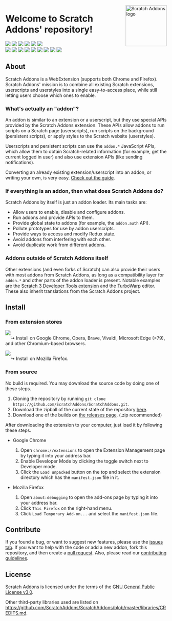 <img src="https://raw.githubusercontent.com/ScratchAddons/ScratchAddons/master/images/icon.svg" alt="Scratch Addons logo" align="right" width="128px"></img>
# Welcome to Scratch Addons' repository!

[![](https://img.shields.io/github/stars/ScratchAddons/ScratchAddons?color=blue&style=flat-square)](https://github.com/ScratchAddons/ScratchAddons/stargazers) 
[![](https://img.shields.io/github/forks/ScratchAddons/ScratchAddons?color=blue&style=flat-square)](https://github.com/ScratchAddons/ScratchAddons/network/members)
[![](https://img.shields.io/github/watchers/ScratchAddons/ScratchAddons?color=blue&style=flat-square)](https://github.com/ScratchAddons/ScratchAddons/watchers) 
[![](https://img.shields.io/github/issues/ScratchAddons/ScratchAddons?color=green&style=flat-square)](https://github.com/ScratchAddons/ScratchAddons/issues) 
[![](https://img.shields.io/github/issues-pr/ScratchAddons/ScratchAddons?color=green&style=flat-square)](https://github.com/ScratchAddons/ScratchAddons/pulls) 
[![](https://img.shields.io/github/license/ScratchAddons/ScratchAddons?style=flat-square)](https://github.com/ScratchAddons/ScratchAddons/blob/master/LICENSE) <!-- 2 spaces -->  
[![](https://img.shields.io/chrome-web-store/v/fbeffbjdlemaoicjdapfpikkikjoneco?style=flat-square&logo=google-chrome&logoColor=white&label=version&color=4285F4)](https://chrome.google.com/webstore/detail/fbeffbjdlemaoicjdapfpikkikjoneco)
[![](https://img.shields.io/chrome-web-store/users/fbeffbjdlemaoicjdapfpikkikjoneco?style=flat-square&logo=google-chrome&logoColor=white&label=users&color=4285F4)](https://chrome.google.com/webstore/detail/fbeffbjdlemaoicjdapfpikkikjoneco)
[![](https://img.shields.io/amo/v/scratch-messaging-extension?style=flat-square&logo=firefox-browser&logoColor=white&label=version&color=FF7139)](https://addons.mozilla.org/firefox/addon/scratch-messaging-extension/)
[![](https://img.shields.io/amo/users/scratch-messaging-extension?style=flat-square&logo=firefox-browser&logoColor=white&label=users&color=FF7139)](https://addons.mozilla.org/firefox/addon/scratch-messaging-extension/)
[![](https://img.shields.io/github/v/release/ScratchAddons/ScratchAddons?style=flat-square&logo=github&logoColor=white&label=version&color=181717)](https://github.com/ScratchAddons/ScratchAddons/releases)
[![](https://img.shields.io/github/downloads/ScratchAddons/ScratchAddons/total?style=flat-square&logo=github&logoColor=white&label=downloads&color=181717)](https://github.com/ScratchAddons/ScratchAddons/releases)
[![](https://img.shields.io/badge/discuss-on_github-181717.svg?style=flat-square)](https://github.com/ScratchAddons/ScratchAddons/discussions)
[![](https://img.shields.io/badge/chat-on_discord-7289da.svg?style=flat-square)](https://discord.gg/Ak8sCDQ)
[![](https://img.shields.io/badge/website-scratchaddons.com-ff7b26.svg?style=flat-square)](https://scratchaddons.com)

## About

Scratch Addons is a WebExtension (supports both Chrome and Firefox). Scratch Addons' mission is to combine all existing Scratch extensions, userscripts and userstyles into a single easy-to-access place, while still letting users choose which ones to enable.

### What's actually an "addon"?

An addon is similar to an extension or a userscript, but they use special APIs provided by the Scratch Addons extension. These APIs allow addons to run scripts on a Scratch page (userscripts), run scripts on the background (persistent scripts), or apply styles to the Scratch website (userstyles).

Userscripts and persistent scripts can use the `addon.*` JavaScript APIs, which allow them to obtain Scratch-related information (for example, get the current logged in user) and also use extension APIs (like sending notifications).

Converting an already existing extension/userscript into an addon, or writing your own, is very easy. [Check out the guide](https://github.com/ScratchAddons/ScratchAddons/wiki/Creating-an-addon).

### If everything is an addon, then what does Scratch Addons do?

Scratch Addons by itself is just an addon loader. Its main tasks are:

- Allow users to enable, disable and configure addons.
- Run addons and provide APIs to them.
- Provide global state to addons (for example, the `addon.auth` API).
- Pollute prototypes for use by addon userscripts.
- Provide ways to access and modify Redux state.
- Avoid addons from interfering with each other.
- Avoid duplicate work from different addons.

### Addons outside of Scratch Addons itself

Other extensions (and even forks of Scratch) can also provide their users with most addons from Scratch Addons, as long as a compatibility layer for `addon.*` and other parts of the addon loader is present. Notable examples are the [Scratch 3 Developer Tools extension](https://github.com/ScratchAddons/DevtoolsExtension) and the [TurboWarp](https://github.com/TurboWarp/scratch-gui/tree/develop/src/addons) editor. These also inherit translations from the Scratch Addons project.

## Install

### From extension stores

[![](https://img.shields.io/chrome-web-store/v/fbeffbjdlemaoicjdapfpikkikjoneco?style=flat-square&logo=google-chrome&logoColor=white&label=install&color=4285F4)](https://chrome.google.com/webstore/detail/fbeffbjdlemaoicjdapfpikkikjoneco)  
&nbsp;&nbsp;&nbsp;&nbsp;↳ Install on Google Chrome, Opera, Brave, Vivaldi, Microsoft Edge (>79), and other Chromium-based browsers.

[![](https://img.shields.io/amo/v/scratch-messaging-extension?style=flat-square&logo=firefox-browser&logoColor=white&label=install&color=FF7139)](https://addons.mozilla.org/firefox/addon/scratch-messaging-extension/)  
&nbsp;&nbsp;&nbsp;&nbsp;↳ Install on Mozilla Firefox.

### From source

No build is required. You may download the source code by doing one of these steps.

1. Cloning the repository by running `git clone https://github.com/ScratchAddons/ScratchAddons.git`.
2. Download the zipball of the current state of the repository [here](https://github.com/ScratchAddons/ScratchAddons/archive/master.zip).
3. Download one of the builds on [the releases page](https://github.com/ScratchAddons/ScratchAddons/releases). (.zip recommended)

After downloading the extension to your computer, just load it by following these steps.

- Google Chrome
  1. Open `chrome://extensions` to open the Extension Management page by typing it into your address bar.
  2. Enable Developer Mode by clicking the toggle switch next to Developer mode.
  3. Click the `Load unpacked` button on the top and select the extension directory which has the `manifest.json` file in it. 

- Mozilla Firefox
  1. Open `about:debugging` to open the add-ons page by typing it into your address bar.
  2. Click `This Firefox` on the right-hand menu.
  3. Click `Load Temporary Add-on...` and select the `manifest.json` file.

## Contribute

If you found a bug, or want to suggest new features, please use the [issues tab](https://github.com/ScratchAddons/ScratchAddons/issues). If you want to help with the code or add a new addon, fork this repository, and then create a [pull request](https://github.com/ScratchAddons/ScratchAddons/pulls). Also, please read our [contributing guidelines](https://github.com/ScratchAddons/ScratchAddons/blob/master/CONTRIBUTING.md).

## License

Scratch Addons is licensed under the terms of the [GNU General Public License v3.0](https://github.com/ScratchAddons/ScratchAddons/blob/master/LICENSE).

Other third-party libraries used are listed on https://github.com/ScratchAddons/ScratchAddons/blob/master/libraries/CREDITS.md.
